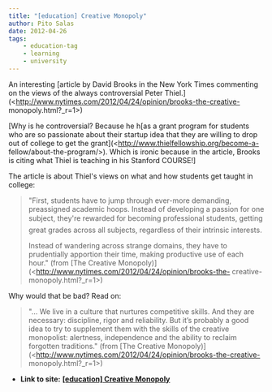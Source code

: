 ```yaml
---
title: "[education] Creative Monopoly"
author: Pito Salas
date: 2012-04-26
tags:
    - education-tag
    - learning
    - university
---
```




An interesting [article by David Brooks in the New York Times commenting on
the views of the always controversial Peter
Thiel.](<http://www.nytimes.com/2012/04/24/opinion/brooks-the-creative-
monopoly.html?_r=1>)

[Why is he controversial? Because he h[as a grant program for students who are
so passionate about their startup idea that they are willing to drop out of
college to get the grant](<http://www.thielfellowship.org/become-a-
fellow/about-the-program/>). Which is ironic because in the article, Brooks is
citing what Thiel is teaching in his Stanford COURSE!]

The article is about Thiel's views on what and how students get taught in
college:

> "First, students have to jump through ever-more demanding, preassigned
> academic hoops. Instead of developing a passion for one subject, they're
> rewarded for becoming professional students, getting great grades across all
> subjects, regardless of their intrinsic interests.
>
> Instead of wandering across strange domains, they have to prudentially
> apportion their time, making productive use of each hour." (from [The
> Creative Monopoly)](<http://www.nytimes.com/2012/04/24/opinion/brooks-the-
> creative-monopoly.html?_r=1>)

Why would that be bad? Read on:

> "… We live in a culture that nurtures competitive skills. And they are
> necessary: discipline, rigor and reliability. But it’s probably a good idea
> to try to supplement them with the skills of the creative monopolist:
> alertness, independence and the ability to reclaim forgotten traditions."
> (from [The Creative
> Monopoly)](<http://www.nytimes.com/2012/04/24/opinion/brooks-the-creative-
> monopoly.html?_r=1>)


* **Link to site:** **[[education] Creative Monopoly](None)**
